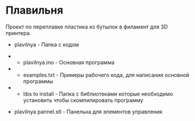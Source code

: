 
# Плавильня

Проект по переплавке пластика из бутылок в филамент для 3D принтера.

 - plavilnya - Папка с кодом
 - - plavilnya.ino - Основная программа 
 - - examples.txt - Примеры рабочего кода, для написания основной программы 
 - - libs to install - Папка с библиотеками которые необходимо установить чтобы скомпилировать программу

 - plavilnya pannel.stl - Панелька для элементов управления
